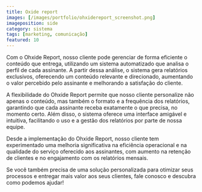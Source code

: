 ```yaml
---
title: Oxide report
images: [/images/portfolio/ohxidereport_screenshot.png]
imageposition: side
category: sistema
tags: [marketing, comunicação]
featured: 10
---
```

Com o Ohxide Report, nosso cliente pode gerenciar de forma eficiente o conteúdo que entrega, utilizando um sistema automatizado que analisa o perfil de cada assinante. A partir dessa análise, o sistema gera relatórios exclusivos, oferecendo um conteúdo relevante e direcionado, aumentando o valor percebido pelo assinante e melhorando a satisfação do cliente.

A flexibilidade do Ohxide Report permite que nosso cliente personalize não apenas o conteúdo, mas também o formato e a frequência dos relatórios, garantindo que cada assinante receba exatamente o que precisa, no momento certo. Além disso, o sistema oferece uma interface amigável e intuitiva, facilitando o uso e a gestão dos relatórios por parte de nossa equipe.

Desde a implementação do Ohxide Report, nosso cliente tem experimentado uma melhoria significativa na eficiência operacional e na qualidade do serviço oferecido aos assinantes, com aumento na retenção de clientes e no engajamento com os relatórios mensais.

Se você também precisa de uma solução personalizada para otimizar seus processos e entregar mais valor aos seus clientes, fale conosco e descubra como podemos ajudar!